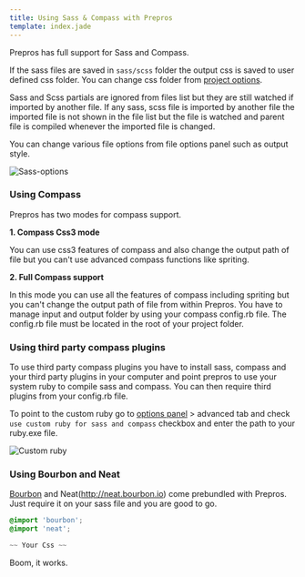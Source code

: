 ```yaml
---
title: Using Sass & Compass with Prepros
template: index.jade
---
```


Prepros has full support for Sass and Compass.

If the sass files are saved in `sass/scss` folder the output css is saved to user defined css folder. You can change css folder from [project options](projects.html).

Sass and Scss partials are ignored from files list but they are still watched if imported by another file.
If any sass, scss file is imported by another file the imported file is not shown in the file list but the file is watched and parent file is compiled whenever the imported file is changed.

You can change various file options from file options panel such as output style.

![Sass-options](img/sass-compass/options.jpg)

### Using Compass

Prepros has two modes for compass support.

__1. Compass Css3 mode__

You can use css3 features of compass and also change the output path of file but you can't use advanced compass functions like spriting.

__2. Full Compass support__

In this mode you can use all the features of compass including spriting but you can't change the output path of file from within Prepros.
You have to manage input and output folder by using your compass config.rb file. The config.rb file must be located in the root of your project folder.

### Using third party compass plugins

To use third party compass plugins you have to install sass, compass and your third party plugins in your computer and point prepros to use your system ruby to compile sass and compass. You can then require third plugins from your config.rb file.

To point to the custom ruby go to [options panel](config.html) > advanced tab and check `use custom ruby for sass and compass` checkbox and enter the path to your ruby.exe file.

![Custom ruby](img/sass-compass/ruby.jpg)


### Using Bourbon and Neat

[Bourbon](http://bourbon.io) and Neat(http://neat.bourbon.io) come prebundled with Prepros. Just require it on your sass file and you are good to go.

```css
@import 'bourbon';
@import 'neat';

~~ Your Css ~~
```

Boom, it works.
